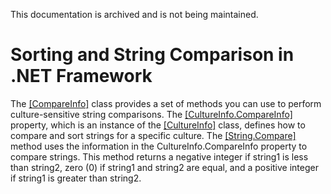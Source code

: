 This documentation is archived and is not being maintained.

# Sorting and String Comparison in .NET Framework

The [[CompareInfo]](http://msdn2.microsoft.com/en-us/library/system.globalization.compareinfo.aspx) class provides a set of methods you can use to perform culture-sensitive string comparisons. The [[CultureInfo.CompareInfo]](http://msdn2.microsoft.com/en-us/library/system.globalization.cultureinfo.compareinfo.aspx) property, which is an instance of the [[CultureInfo]](http://msdn2.microsoft.com/en-us/library/system.globalization.cultureinfo.aspx) class, defines how to compare and sort strings for a specific culture. The [[String.Compare]](http://msdn2.microsoft.com/en-us/library/84787k22.aspx) method uses the information in the CultureInfo.CompareInfo property to compare strings. This method returns a negative integer if string1 is less than string2, zero (0) if string1 and string2 are equal, and a positive integer if string1 is greater than string2.


